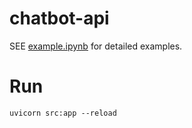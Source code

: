 # chatbot-api

SEE [example.ipynb](example.ipynb) for detailed examples.

# Run

```
uvicorn src:app --reload
```
